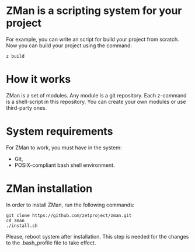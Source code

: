 # ZMan is a scripting system for your project
For example, you can write an script for build your project from scratch. Now you can build your project using the command:
```console
z build
```

# How it works
ZMan is a set of modules. Any module is a git repository. Each z-command is a shell-script in this repository. You can create your own modules or use third-party ones.

# System requirements
For ZMan to work, you must have in the system:
* Git,
* POSIX-compliant bash shell environment.

# ZMan installation
In order to install ZMan, run the following commands:
```console
git clone https://github.com/zetproject/zman.git
cd zman
./install.sh
```
Please, reboot system after installation. This step is needed for the changes to the .bash_profile file to take effect.
